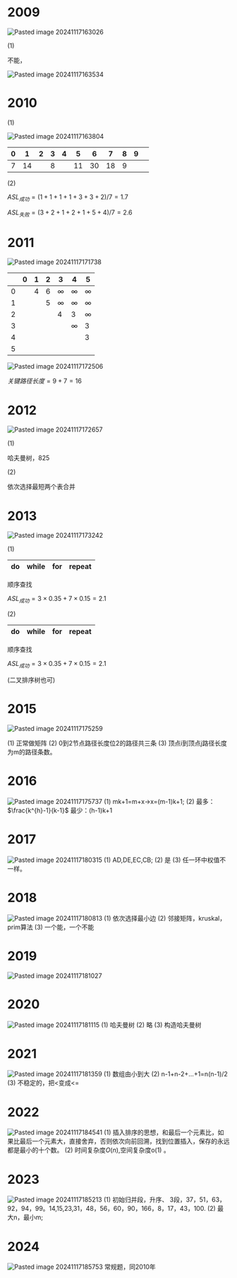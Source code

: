 # 2009
![Pasted image 20241117163026](https://github.com/user-attachments/assets/6462657b-d10b-4501-b927-4c496985b6a3)

(1)
	
不能，

![Pasted image 20241117163534](https://github.com/user-attachments/assets/934e63ae-a264-4895-b30d-90f97b4634fd)

# 2010

(1)

![Pasted image 20241117163804](https://github.com/user-attachments/assets/88c333d9-a9f4-453b-b537-edfa91f4bf5f)

| 0   | 1   | 2   | 3   | 4   | 5   | 6   | 7   | 8   | 9   |     |
| --- | --- | --- | --- | --- | --- | --- | --- | --- | --- | --- |
| 7   | 14  |     | 8   |     | 11  | 30  | 18  | 9   |     |     |

(2)

$ASL_{成功}=(1+1+1+1+3+3+2)/7=1.7$

$ASL_{失败}=(3+2+1+2+1+5+4)/7=2.6$

# 2011
![Pasted image 20241117171738](https://github.com/user-attachments/assets/b1d60b0a-c5d3-4d5c-8e56-e97a47ea6ff1)



|     | 0   | 1   | 2   | 3   | 4   | 5   |
| --- | --- | --- | --- | --- | --- | --- |
| 0   |     | 4   | 6   | ∞   | ∞   | ∞   |
| 1   |     |     | 5   | ∞   | ∞   | ∞   |
| 2   |     |     |     | 4   | 3   | ∞   |
| 3   |     |     |     |     | ∞   | 3   |
| 4   |     |     |     |     |     | 3   |
| 5   |     |     |     |     |     |     |

![Pasted image 20241117172506](https://github.com/user-attachments/assets/0af6b188-471d-40a9-bff9-6e7112f56a75)

$关键路径长度=9+7=16$
# 2012
![Pasted image 20241117172657](https://github.com/user-attachments/assets/8c43d752-9c98-4112-aa7e-69e3e8327a14)

(1)
	
哈夫曼树，825

(2)

依次选择最短两个表合并
# 2013
![Pasted image 20241117173242](https://github.com/user-attachments/assets/d5c398db-90a0-41ad-9ba5-deef02abdaaa)

(1)
	
| do  | while | for | repeat |
| --- | ----- | --- | ------ |


顺序查找

$ASL_{成功}=3×0.35+7×0.15=2.1$

(2)

| do  | while | for | repeat |
| --- | ----- | --- | ------ |

顺序查找

$ASL_{成功}=3×0.35+7× 0.15=2.1$

(二叉排序树也可)
# 2015

![Pasted image 20241117175259](https://github.com/user-attachments/assets/bd24de26-1a43-4ac9-b359-2b070b87484e)

(1)
	正常做矩阵
(2)
	0到2节点路径长度位2的路径共三条
(3)
	顶点i到顶点j路径长度为m的路径条数。
 # 2016
 ![Pasted image 20241117175737](https://github.com/user-attachments/assets/f479fa9b-1107-486b-b4d2-4c01babbd049)
(1)
	mk+1=m+x->x=(m-1)k+1;
(2)
	最多：$\frac{k^{h}-1}{k-1}$ 最少：(h-1)k+1
# 2017
![Pasted image 20241117180315](https://github.com/user-attachments/assets/15790073-30c5-4a74-ab16-052678eeef50)
(1)
	AD,DE,EC,CB;
(2)
	是
(3)
	任一环中权值不一样。
# 2018
![Pasted image 20241117180813](https://github.com/user-attachments/assets/c2ae6322-351f-430a-b579-d63e51b36034)
(1)
	依次选择最小边
(2)
	邻接矩阵，kruskal，prim算法
(3)
	一个能，一个不能
# 2019
![Pasted image 20241117181027](https://github.com/user-attachments/assets/74d04e72-d814-4a9e-afd0-1a1de90e53fe)
# 2020
![Pasted image 20241117181115](https://github.com/user-attachments/assets/20a5dc2d-7b5a-4ebe-8207-276e473b7564)
(1)
	哈夫曼树
(2)
	略
(3)
	构造哈夫曼树
# 2021
![Pasted image 20241117181359](https://github.com/user-attachments/assets/8a2d0e0b-be4d-4b16-aeb8-f88bda8dc246)
(1)
	数组由小到大
(2)
	n-1+n-2+...+1=n(n-1)/2
(3)
	不稳定的，把<变成<=
# 2022
![Pasted image 20241117184541](https://github.com/user-attachments/assets/8471b943-ab17-432c-9d33-f742dbab88cb)
(1)
	插入排序的思想，和最后一个元素比，如果比最后一个元素大，直接舍弃，否则依次向前回溯，找到位置插入，保存的永远都是最小的十个数。
(2)
	时间复杂度$O(n)$,空间复杂度o(1) 。
# 2023
![Pasted image 20241117185213](https://github.com/user-attachments/assets/f2435474-b302-43f7-bd44-ba37c915815f)
(1)
初始归并段，升序、
3段，37，51，63，92，94，99。14,15,23,31，48，56，60，90，166，8，17，43，100.
(2)
	最大n，最小m;
# 2024
![Pasted image 20241117185753](https://github.com/user-attachments/assets/98ade029-a59b-4a45-b1cb-4aee1928c348)
常规题，同2010年
